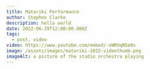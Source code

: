 ```yaml
---
title: Matariki Performance
author: Stephen Clarke
description: hello world
date: 2022-06-29T12:00:00.000Z
tags:
  - post, video
video: https://www.youtube.com/embed/-oWROqN5e0s
image: /assets/images/matariki-2022-videothumb.png
imageAlt: a picture of the studio orchestra playing
---
```

